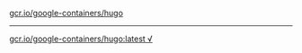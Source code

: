 [gcr.io/google-containers/hugo](https://hub.docker.com/r/anjia0532/hugo/tags/) 

----
[gcr.io/google-containers/hugo:latest √](https://hub.docker.com/r/anjia0532/hugo/tags/)

